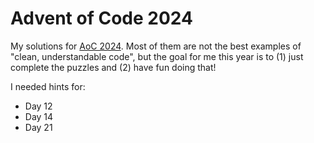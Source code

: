 # Advent of Code 2024
My solutions for [AoC 2024](https://adventofcode.com/2024). Most of them are not the best examples of "clean, understandable code", but the goal for me this year is to (1) just complete the puzzles and (2) have fun doing that!

I needed hints for:
- Day 12
- Day 14
- Day 21

